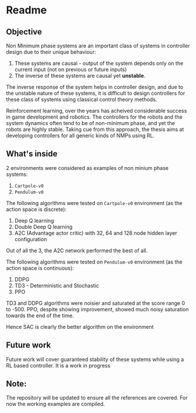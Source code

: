 # Readme

## Objective
Non Minimum phase systems are an important class of systems in controller design due to their unique behaviour:
1. These systems are causal - output of the system depends only on the current input (not on previous or future inputs)
2. The inverse of these systems are causal yet **unstable**.

The inverse response of the system helps in controller design, and due to the unstable nature of these systems, it is difficult to design controllers for these class of systems using classical control theory methods.

Reinforcement learning, over the years has acheived considerable success in game development and robotics. The controllers for the robots and the system dynamics often tend to be of non-minimum phase, and yet the robots are highly stable. Taking cue from this approach, the thesis aims at developing controllers for all generic kinds of NMPs using RL.

## What's inside
2 environments were considered as examples of non minium phase systems:

1. `Cartpole-v0`
2. `Pendulum-v0`

The following algorithms were tested on `Cartpole-v0` environment (as the action space is discrete):

1. Deep Q learning
2. Double Deep Q learning
3. A2C (Advantage actor critic) with 32, 64 and 128 node hidden layer configuration

Out of all the 3, the A2C network performed the best of all.

The following algorithms were tested on `Pendulum-v0` environment (as the action space is continuous):

1. DDPG
2. TD3 - Deterministic and Stochastic
3. PPO

TD3 and DDPG algorithms were noisier and saturated at the score range 0 to -500. PPO, despite showing improvement, showed much noisy saturation towards the end of the time.

Hence SAC is clearly the better algorithm on the environment

## Future work
Future work will cover guaranteed stability of these systems while using a RL based controller. It is a work in progress

## Note:
The repository will be updated to ensure all the references are covered. For now the working examples are compiled.